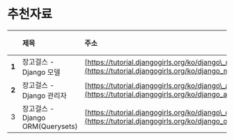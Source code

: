 # 추천자료

|  | **제목** | **주소** | **특징** |
| :--- | :--- | :--- | :--- |
| **1** | 장고걸스 - Django 모델 | [https://tutorial.djangogirls.org/ko/django\_models/](https://tutorial.djangogirls.org/ko/django_models/) |  |
| **2** | 장고걸스 - Django 관리자 | [https://tutorial.djangogirls.org/ko/django\_admin/](https://tutorial.djangogirls.org/ko/django_admin/) |  |
| 3 | 장고걸스 - Django ORM\(Querysets\) | [https://tutorial.djangogirls.org/ko/django\_orm/](https://tutorial.djangogirls.org/ko/django_orm/) |  |

